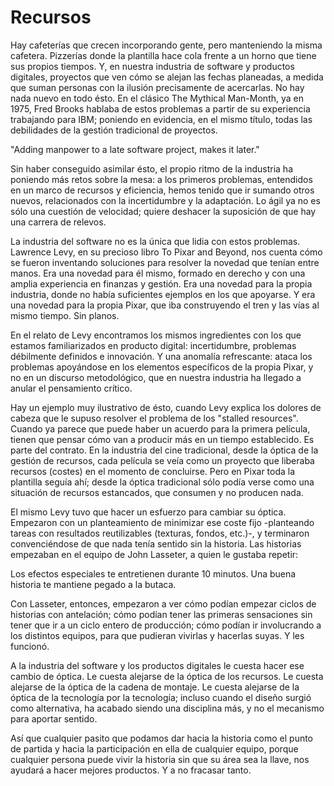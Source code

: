 # Recursos

Hay cafeterías que crecen incorporando gente, pero manteniendo la misma cafetera. Pizzerías donde la plantilla hace cola frente a un horno que tiene sus propios tiempos. Y, en nuestra industria de software y productos digitales, proyectos que ven cómo se alejan las fechas planeadas, a medida que suman personas con la ilusión precisamente de acercarlas. No hay nada nuevo en todo ésto. En el clásico The Mythical Man-Month, ya en 1975, Fred Brooks hablaba de estos problemas a partir de su experiencia trabajando para IBM; poniendo en evidencia, en el mismo título, todas las debilidades de la gestión tradicional de proyectos.

"Adding manpower to a late software project, makes it later."

Sin haber conseguido asimilar ésto, el propio ritmo de la industria ha poniendo más retos sobre la mesa: a los primeros problemas, entendidos en un marco de recursos y eficiencia, hemos tenido que ir sumando otros nuevos, relacionados con la incertidumbre y la adaptación. Lo ágil ya no es sólo una cuestión de velocidad; quiere deshacer la suposición de que hay una carrera de relevos.

La industria del software no es la única que lidia con estos problemas. Lawrence Levy, en su precioso libro To Pixar and Beyond, nos cuenta cómo se fueron inventando soluciones para resolver la novedad que tenían entre manos. Era una novedad para él mismo, formado en derecho y con una amplia experiencia en finanzas y gestión. Era una novedad para la propia industria, donde no había suficientes ejemplos en los que apoyarse. Y era una novedad para la propia Pixar, que iba construyendo el tren y las vías al mismo tiempo. Sin planos.

En el relato de Levy encontramos los mismos ingredientes con los que estamos familiarizados en producto digital: incertidumbre, problemas débilmente definidos e innovación. Y una anomalía refrescante: ataca los problemas apoyándose en los elementos específicos de la propia Pixar, y no en un discurso metodológico, que en nuestra industria ha llegado a anular el pensamiento crítico. 

Hay un ejemplo muy ilustrativo de ésto, cuando Levy explica los dolores de cabeza que le supuso resolver el problema de los "stalled resources". Cuando ya parece que puede haber un acuerdo para la primera película, tienen que pensar cómo van a producir más en un tiempo establecido. Es parte del contrato. En la industria del cine tradicional, desde la óptica de la gestión de recursos, cada película se veía como un proyecto que liberaba recursos (costes) en el momento de concluirse. Pero en Pixar toda la plantilla seguía ahí; desde la óptica tradicional sólo podía verse como una situación de recursos estancados, que consumen y no producen nada.

El mismo Levy tuvo que hacer un esfuerzo para cambiar su óptica. Empezaron con un planteamiento de minimizar ese coste fijo -planteando tareas con resultados reutilizables (texturas, fondos, etc.)-, y terminaron convenciéndose de que nada tenía sentido sin la historia. Las historias empezaban en el equipo de John Lasseter, a quien le gustaba repetir:

Los efectos especiales te entretienen durante 10 minutos. Una buena historia te mantiene pegado a la butaca.

Con Lasseter, entonces, empezaron a ver cómo podían empezar ciclos de historias con antelación; cómo podían tener las primeras sensaciones sin tener que ir a un ciclo entero de producción; cómo podían ir involucrando a los distintos equipos, para que pudieran vivirlas y hacerlas suyas. Y les funcionó.

A la industria del software y los productos digitales le cuesta hacer ese cambio de óptica. Le cuesta alejarse de la óptica de los recursos. Le cuesta alejarse de la óptica de la cadena de montaje. Le cuesta alejarse de la óptica de la tecnología por la tecnología; incluso cuando el diseño surgió como alternativa, ha acabado siendo una disciplina más, y no el mecanismo para aportar sentido.

Así que cualquier pasito que podamos dar hacia la historia como el punto de partida y hacia la participación en ella de cualquier equipo, porque cualquier persona puede vivir la historia sin que su área sea la llave, nos ayudará a hacer mejores productos. Y a no fracasar tanto.   
